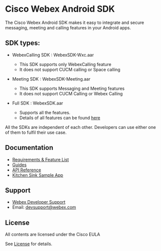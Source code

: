 # Cisco Webex Android SDK

The Cisco Webex Android SDK makes it easy to integrate and secure messaging, meeting and calling features in your Android apps.

## SDK types: 

- WebexCalling SDK : WebexSDK-Wxc.aar
  - This SDK supports only WebexCalling feature
  - It does not support CUCM calling or Space calling

- Meeting SDK : WebexSDK-Meeting.aar
    - This SDK supports Messaging and Meeting features
    - It does not support CUCM Calling or Webex Calling

- Full SDK : WebexSDK.aar
    - Supports all the features.
    - Details of all features can be found [here](https://developer.webex.com/docs/sdks/android)

All the SDKs are independent of each other. Developers can use either one of them to fulfil their use case.

## Documentation
- [Requirements & Feature List](https://developer.webex.com/docs/sdks/android)
- [Guides](https://github.com/webex/webex-android-sdk/wiki)
- [API Reference](https://webex.github.io/webex-android-sdk/)
- [Kitchen Sink Sample App](https://github.com/webex/webex-android-sdk-example)

## Support
- [Webex Developer Support ](https://developer.webex.com/support)
- Email: devsupport@webex.com

## License

All contents are licensed under the Cisco EULA

See [License](LICENSE) for details.
